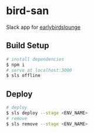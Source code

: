 # bird-san

Slack app for [earlybirdslounge](https://earlybirdslounge.slack.com)

## Build Setup

```bash
# install dependencies
$ npm i
# serve at localhost:3000
$ sls offline
```

## Deploy

```bash
# deploy
$ sls deploy --stage <ENV_NAME>
# remove
$ sls remove --stage <ENV_NAME>
```